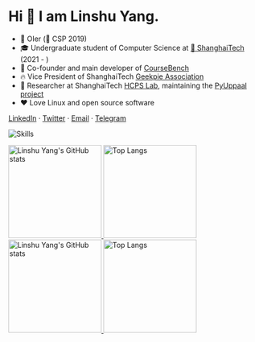 # Hi 👋 I am Linshu Yang.

* 🎈 OIer (🥈 CSP 2019)
* 🎓 Undergraduate student of Computer Science at [🏫 ShanghaiTech](https://www.shanghaitech.edu.cn/) (2021 - )
* 🌱 Co-founder and main developer of [CourseBench](https://coursebench.geekpie.club)
* 🔥 Vice President of ShanghaiTech [Geekpie Association](https://www.geekpie.club)
* 🌟 Researcher at ShanghaiTech [HCPS Lab](https://faculty.sist.shanghaitech.edu.cn/faculty/jiangzhh/team/), maintaining the [PyUppaal project](https://github.com/Jack0Chan/pyuppaal/)
* ❤️ Love Linux and open source software

[LinkedIn](https://www.linkedin.com/in/linshu-yang-3398a425a/) · [Twitter](https://twitter.com/yanglinshu) · [Email](mailto:nicolasvandarkholme@outlook.com) · [Telegram](https://t.me/Faaris_Mohammed)

![Skills](https://skillicons.dev/icons?i=cloudflare,kubernetes,github,c,cpp,rust,html,js,ts,css,sass,py,go,matlab,bash,md,regex,docker,git,mongodb,postgres,sqlite,redis,linux,nginx,blender,pytorch,django,fastapi,prisma,vscode,vercel,nodejs,express,d3,electron,tailwind,webpack,vite,react,svelte,vue,nuxtjs,wasm)

<a href="https://github-readme-stats-one-bice.vercel.app/api?username=yanglinshu&show_icons=true&include_all_commits=true&role=OWNER,ORGANIZATION_MEMBER&count_private=true#gh-light-mode-only" target="_blank">
  <img src="https://github-readme-stats-one-bice.vercel.app/api?username=yanglinshu&show_icons=true&include_all_commits=true&role=OWNER,ORGANIZATION_MEMBER&count_private=true#gh-light-mode-only" alt="Linshu Yang's GitHub stats" height="185px">
</a>
<a href="https://sexomer.vercel.app/api/top-langs/?username=yanglinshu&theme=transparent&layout=compact&langs_count=8&include_all_commits=true&role=OWNER,ORGANIZATION_MEMBER&include_orgs=true#gh-light-mode-only">
  <img src="https://sexomer.vercel.app/api/top-langs/?username=yanglinshu&theme=transparent&layout=compact&langs_count=8&include_all_commits=true&role=OWNER,ORGANIZATION_MEMBER&include_orgs=true#gh-light-mode-only" alt="Top Langs" height="185px">
</a>

<a href="https://github-readme-stats-one-bice.vercel.app/api?username=yanglinshu&theme=transparent&show_icons=true&include_all_commits=true&role=OWNER,ORGANIZATION_MEMBER&count_private=true#gh-dark-mode-only" target="_blank">
  <img src="https://github-readme-stats-one-bice.vercel.app/api?username=yanglinshu&theme=transparent&show_icons=true&include_all_commits=true&role=OWNER,ORGANIZATION_MEMBER&count_private=true#gh-dark-mode-only" alt="Linshu Yang's GitHub stats" height="185px">
</a>
<a href="https://sexomer.vercel.app/api/top-langs/?username=yanglinshu&theme=transparent&layout=compact&langs_count=8&include_all_commits=true&role=OWNER,ORGANIZATION_MEMBER&include_orgs=true#gh-dark-mode-only">
  <img src="https://sexomer.vercel.app/api/top-langs/?username=yanglinshu&theme=transparent&layout=compact&langs_count=8&include_all_commits=true&role=OWNER,ORGANIZATION_MEMBER&include_orgs=true#gh-dark-mode-only" alt="Top Langs" height="185px">
</a>

